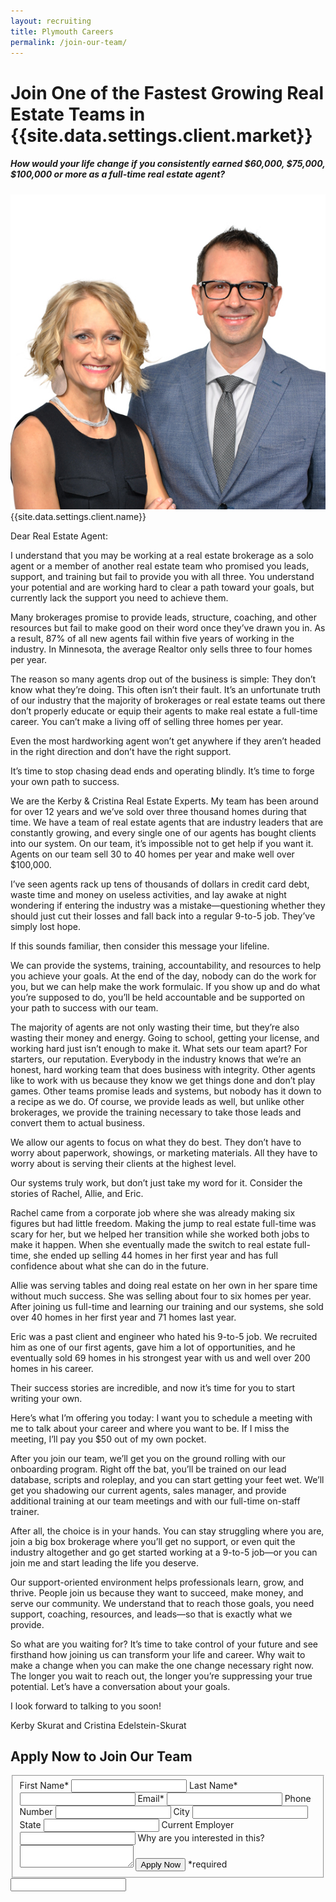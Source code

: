 ```yaml
---
layout: recruiting
title: Plymouth Careers
permalink: /join-our-team/
---
```


<div class="recruiting-page">
<h1 class="join-us">Join One of the Fastest Growing Real Estate Teams in {{site.data.settings.client.market}}</h1>
<h5 class="join-us-subtitle">How would your life change if you consistently earned $60,000, $75,000, $100,000 or more as a full-time real estate agent?</h5>
<div class="recruiting-photo">
<span class="client-image-container">
<img src="/img/headshot.jpg" alt="{{site.data.settings.client.name}}" class="client-image"/>
</span>
<figcaption class="caption">{{site.data.settings.client.name}}</figcaption>
</div>

<p>Dear Real Estate Agent:</p>

<p>I understand that you may be working at a real estate brokerage as a solo agent or a member of another real estate team who promised you leads, support, and training but fail to provide you with all three. You understand your potential and are working hard to clear a path toward your goals, but currently lack the support you need to achieve them. </p>

<p>Many brokerages promise to provide leads, structure, coaching, and other resources but fail to make good on their word once they’ve drawn you in. As a result, 87% of all new agents fail within five years of working in the industry. In Minnesota, the average Realtor only sells three to four homes per year.</p>

<p>The reason so many agents drop out of the business is simple: They don’t know what they’re doing. This often isn’t their fault. It’s an unfortunate truth of our industry that the majority of brokerages or real estate teams out there don’t properly educate or equip their agents to make real estate a full-time career. You can’t make a living off of selling three homes per year.</p>

<p>Even the most hardworking agent won’t get anywhere if they aren’t headed in the right direction and don’t have the right support.</p>

<p>It’s time to stop chasing dead ends and operating blindly. It’s time to forge your own path to success.</p>

<p>We are the Kerby & Cristina Real Estate Experts. My team has been around for over 12 years and we’ve sold over three thousand homes during that time. We have a team of real estate agents that are industry leaders that are constantly growing, and every single one of our agents has bought clients into our system. On our team, it’s impossible not to get help if you want it. Agents on our team sell 30 to 40 homes per year and make well over $100,000.</p>

<p>I’ve seen agents rack up tens of thousands of dollars in credit card debt, waste time and money on useless activities, and lay awake at night wondering if entering the industry was a mistake—questioning whether they should just cut their losses and fall back into a regular 9-to-5 job. They’ve simply lost hope.</p>

<p>If this sounds familiar, then consider this message your lifeline.</p>

<p>We can provide the systems, training, accountability, and resources to help you achieve your goals. At the end of the day, nobody can do the work for you, but we can help make the work formulaic. If you show up and do what you’re supposed to do, you’ll be held accountable and be supported on your path to success with our team.</p>

<p>The majority of agents are not only wasting their time, but they’re also wasting their money and energy. Going to school, getting your license, and working hard just isn’t enough to make it.
What sets our team apart? For starters, our reputation. Everybody in the industry knows that we’re an honest, hard working team that does business with integrity. Other agents like to work with us because they know we get things done and don’t play games. Other teams promise leads and systems, but nobody has it down to a recipe as we do. Of course, we provide leads as well, but unlike other brokerages, we provide the training necessary to take those leads and convert them to actual business.</p>

<p>We allow our agents to focus on what they do best. They don’t have to worry about paperwork, showings, or marketing materials. All they have to worry about is serving their clients at the highest level. </p>

<p>Our systems truly work, but don’t just take my word for it. Consider the stories of Rachel, Allie, and Eric.</p>

<p>Rachel came from a corporate job where she was already making six figures but had little freedom. Making the jump to real estate full-time was scary for her, but we helped her transition while she worked both jobs to make it happen. When she eventually made the switch to real estate full-time, she ended up selling 44 homes in her first year and has full confidence about what she can do in the future.</p>

<p>Allie was serving tables and doing real estate on her own in her spare time without much success. She was selling about four to six homes per year. After joining us full-time and learning our training and our systems, she sold over 40 homes in her first year and 71 homes last year. </p>

<p>Eric was a past client and engineer who hated his 9-to-5 job. We recruited him as one of our first agents, gave him a lot of opportunities, and he eventually sold 69 homes in his strongest year with us and well over 200 homes in his career.</p>

<p>Their success stories are incredible, and now it’s time for you to start writing your own.</p>

<p>Here’s what I’m offering you today: I want you to schedule a meeting with me to talk about your career and where you want to be. If I miss the meeting, I’ll pay you $50 out of my own pocket. </p>

<p>After you join our team, we’ll get you on the ground rolling with our onboarding program. Right off the bat, you’ll be trained on our lead database, scripts and roleplay, and you can start getting your feet wet. We’ll get you shadowing our current agents, sales manager, and provide additional training at our team meetings and with our full-time on-staff trainer.</p>

<p>After all, the choice is in your hands. You can stay struggling where you are, join a big box brokerage where you’ll get no support, or even quit the industry altogether and go get started working at a 9-to-5 job—or you can join me and start leading the life you deserve.</p>

<p>Our support-oriented environment helps professionals learn, grow, and thrive. People join us because they want to succeed, make money, and serve our community. We understand that to reach those goals, you need support, coaching, resources, and leads—so that is exactly what we provide.</p>

<p>So what are you waiting for? It’s time to take control of your future and see firsthand how joining us can transform your life and career. Why wait to make a change when you can make the one change necessary right now. The longer you wait to reach out, the longer you’re suppressing your true potential. Let’s have a conversation about your goals.</p>

<p>I look forward to talking to you soon!</p>

<p>Kerby Skurat and Cristina Edelstein-Skurat </p>



<h2 class="recruiting">Apply Now to Join Our Team</h2>

<form method="post" class="home-value cta-forms" action="https://formspree.io/kerby@kerbyandcristina.com" onsubmit="return setReturn()">
					<fieldset><label for="firstname">First Name*</label> <input type="text" required="" name="firstname" /> <label for="lastname">Last Name*</label> <input type="text" required="" name="lastname" /> <label for="email">Email*</label> <input type="text" name="name" /> <label for="phone">Phone Number </label> <input type="tel" name="phone" />
						<!--base32-c9gq6t9k68pkcd3jcwpp4rbkcmtk4-base32--><label for="city">City </label> <input type="text" name="city" /> <label for="state">State </label> <input type="text" name="state" /> <label for="employer">Current Employer </label> <input type="text" name="employer" /> <label for="message">Why are you interested in this? </label><textarea name="employer"></textarea>
						<!--base32-c9gq6t9k68pk8cbme5gq4uv4cguqachj70r2urk1edjk6cg-base32--><input class="submit light-light" type="submit" value="Apply Now" name="submitrecruitingForm" /> <span class="asterisk">*required</span></fieldset>
					<!--base32-c9gq6t9k68pk8c9he1t7cxkecdkpedhpe9h6at3me5r7ee1kddhpwx9q71up4tb3f1u6mc3mdcwp6vkg6rw3gc1dc9gq6t9k68-base32-->
					<div class="hidden"><input type="hidden" value="kerby@kerbyandcristina.com" name="_to" /> <input type="hidden" value="Recruiting Contact Request Message From Your Vyral Careers and Training Video Blog" name="_subject" /> <input type="text" name="_gotcha" /></div>
				</form>
</div>
